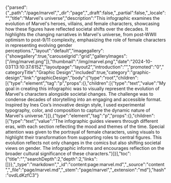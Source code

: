 {"parsed":{"_path":"/page/marvel","_dir":"page","_draft":false,"_partial":false,"_locale":"","title":"Marvel's universe","description":"This infographic examines the evolution of Marvel's heroes, villains, and female characters, showcasing how these figures have reflected societal shifts over the decades. It highlights the changing narratives in Marvel's universe, from post-WWII optimism to post-9/11 complexity, emphasizing the role of female characters in representing evolving gender perceptions.","layout":"default","imagegallery":{"showgallery":true,"carouselgrid":"grid","galleryImages":["/img/marvel.png"]},"thumbnail":"/img/marvel.png","date":"2024-10-03T13:10:37.615Z","layoutpage":"layout2","introduction":"","promoted":"0","categoryTitle":"Graphic Design","included":true,"category":"graphic-design","link":"graphicDesign","body":{"type":"root","children":[{"type":"element","tag":"p","props":{},"children":[{"type":"text","value":"My goal in creating this infographic was to visually represent the evolution of Marvel's characters alongside societal changes. The challenge was to condense decades of storytelling into an engaging and accessible format. Inspired by Ines Cox’s innovative design style, I used experimental typography, color, and composition to capture the dynamic nature of Marvel's universe."}]},{"type":"element","tag":"p","props":{},"children":[{"type":"text","value":"The infographic guides viewers through different eras, with each section reflecting the mood and themes of the time. Special attention was given to the portrayal of female characters, using visuals to highlight their transformation from supporting roles to central figures. This evolution reflects not only changes in the comics but also shifting societal views on gender. The infographic informs and encourages reflection on the broader cultural significance of these characters."}]}],"toc":{"title":"","searchDepth":2,"depth":2,"links":[]}},"_type":"markdown","_id":"content:page:marvel.md","_source":"content","_file":"page/marvel.md","_stem":"page/marvel","_extension":"md"},"hash":"ovdLdKzfC3"}